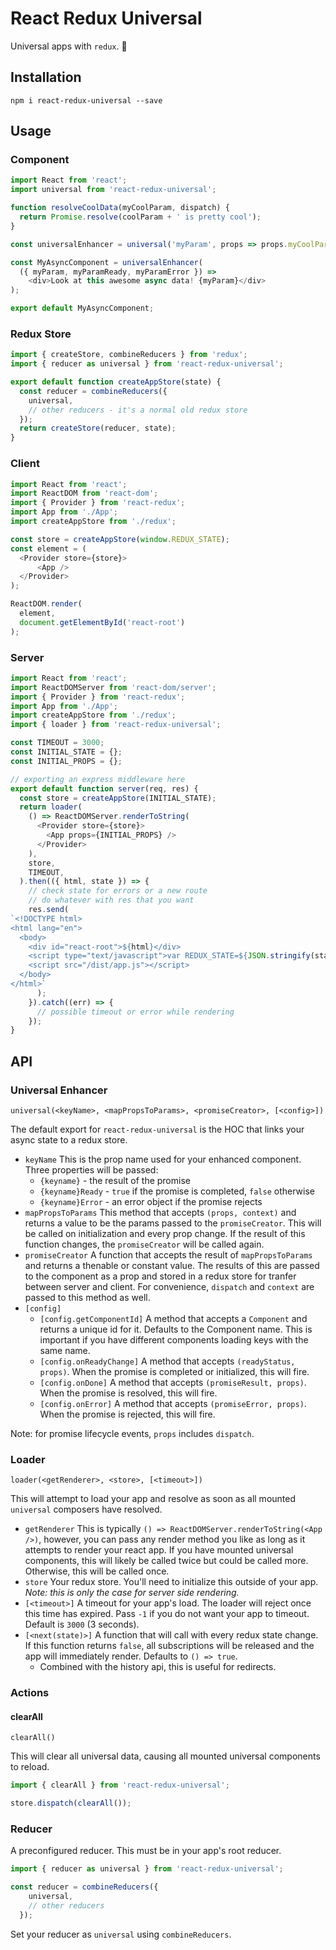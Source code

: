 # React Redux Universal

Universal apps with `redux`. :stars:

## Installation

`npm i react-redux-universal --save`

## Usage

### Component

```js
import React from 'react';
import universal from 'react-redux-universal';

function resolveCoolData(myCoolParam, dispatch) {
  return Promise.resolve(coolParam + ' is pretty cool');
}

const universalEnhancer = universal('myParam', props => props.myCoolParam, resolveCoolData);

const MyAsyncComponent = universalEnhancer(
  ({ myParam, myParamReady, myParamError }) =>
    <div>Look at this awesome async data! {myParam}</div>
);

export default MyAsyncComponent;
```

### Redux Store

```js
import { createStore, combineReducers } from 'redux';
import { reducer as universal } from 'react-redux-universal';

export default function createAppStore(state) {
  const reducer = combineReducers({
    universal,
    // other reducers - it's a normal old redux store
  });
  return createStore(reducer, state);
}
```

### Client

```js
import React from 'react';
import ReactDOM from 'react-dom';
import { Provider } from 'react-redux';
import App from './App';
import createAppStore from './redux';

const store = createAppStore(window.REDUX_STATE);
const element = (
  <Provider store={store}>
      <App />
  </Provider>
);

ReactDOM.render(
  element,
  document.getElementById('react-root')
);
```

### Server

```js
import React from 'react';
import ReactDOMServer from 'react-dom/server';
import { Provider } from 'react-redux';
import App from './App';
import createAppStore from './redux';
import { loader } from 'react-redux-universal';

const TIMEOUT = 3000;
const INITIAL_STATE = {};
const INITIAL_PROPS = {};

// exporting an express middleware here
export default function server(req, res) {
  const store = createAppStore(INITIAL_STATE);
  return loader(
    () => ReactDOMServer.renderToString(
      <Provider store={store}>
        <App props={INITIAL_PROPS} />
      </Provider>
    ),
    store,
    TIMEOUT,
  ).then(({ html, state }) => {
    // check state for errors or a new route
    // do whatever with res that you want
    res.send(
`<!DOCTYPE html>
<html lang="en">
  <body>
    <div id="react-root">${html}</div>
    <script type="text/javascript">var REDUX_STATE=${JSON.stringify(state)}</script>
    <script src="/dist/app.js"></script>
  </body>
</html>`
      );
    }).catch((err) => {
      // possible timeout or error while rendering
    });
}
```

## API

### Universal Enhancer

`universal(<keyName>, <mapPropsToParams>, <promiseCreator>, [<config>])`

The default export for `react-redux-universal` is the HOC that links your async state to a redux store.

- `keyName` This is the prop name used for your enhanced component. Three properties will be passed:
    - `{keyname}` - the result of the promise
    - `{keyname}Ready` - `true` if the promise is completed, `false` otherwise
    - `{keyname}Error` - an error object if the promise rejects
- `mapPropsToParams` This method that accepts `(props, context)` and returns a value to be the params passed to the `promiseCreator`. This will be called on initialization and every prop change. If the result of this function changes, the `promiseCreator` will be called again.
- `promiseCreator` A function that accepts the result of `mapPropsToParams` and returns a thenable or constant value. The results of this are passed to the component as a prop and stored in a redux store for tranfer between server and client. For convenience, `dispatch` and `context` are passed to this method as well.
- `[config]`
    - `[config.getComponentId]` A method that accepts a `Component` and returns a unique id for it. Defaults to the Component name. This is important if you have different components loading keys with the same name.
    - `[config.onReadyChange]` A method that accepts `(readyStatus, props)`. When the promise is completed or initialized, this will fire.
    - `[config.onDone]` A method that accepts `(promiseResult, props)`. When the promise is resolved, this will fire.
    - `[config.onError]` A method that accepts `(promiseError, props)`. When the promise is rejected, this will fire.

Note: for promise lifecycle events, `props` includes `dispatch`.

### Loader

`loader(<getRenderer>, <store>, [<timeout>])`

This will attempt to load your app and resolve as soon as all mounted `universal` composers have resolved.

- `getRenderer` This is typically `() => ReactDOMServer.renderToString(<App />)`, however, you can pass any render method you like as long as it attempts to render your react app. If you have mounted universal components, this will likely be called twice but could be called more. Otherwise, this will be called once.
- `store` Your redux store. You'll need to initialize this outside of your app. *Note: this is only the case for server side rendering.*
- `[<timeout>]` A timeout for your app's load. The loader will reject once this time has expired. Pass `-1` if you do not want your app to timeout. Default is `3000` (3 seconds).
- `[<next(state)>]` A function that will call with every redux state change. If this function returns `false`, all subscriptions will be released and the app will immediately render. Defaults to `() => true`.
  - Combined with the history api, this is useful for redirects.

### Actions

#### clearAll

`clearAll()`

This will clear all universal data, causing all mounted universal components to reload.

```js
import { clearAll } from 'react-redux-universal';

store.dispatch(clearAll());
```

### Reducer

A preconfigured reducer. This must be in your app's root reducer.

```js
import { reducer as universal } from 'react-redux-universal';

const reducer = combineReducers({
    universal,
    // other reducers
  });
```

Set your reducer as `universal` using `combineReducers`.
